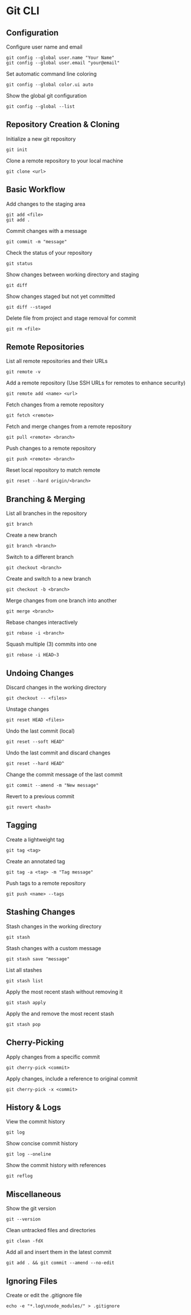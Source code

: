 # Git CLI

## Configuration
Configure user name and email
``` 
git config --global user.name "Your Name"
git config --global user.email "your@email"
```

Set automatic command line coloring
```
git config --global color.ui auto
```

Show the global git configuration
```
git config --global --list
```

## Repository Creation & Cloning
Initialize a new git repository
```
git init
```

Clone a remote repository to your local machine
```
git clone <url>
```

## Basic Workflow
Add changes to the staging area
```
git add <file>
git add .
```

Commit changes with a message
```
git commit -m "message"
```

Check the status of your repository
```
git status
```

Show changes between working directory and staging
```
git diff
```

Show changes staged but not yet committed
```
git diff --staged
```

Delete file from project and stage removal for commit
```
git rm <file>
```

## Remote Repositories
List all remote repositories and their URLs
```
git remote -v
```

Add a remote repository (Use SSH URLs for remotes to enhance security)
```
git remote add <name> <url>
```

Fetch changes from a remote repository
```
git fetch <remote>
```

Fetch and merge changes from a remote repository
```
git pull <remote> <branch>
```

Push changes to a remote repository
```
git push <remote> <branch>
```

Reset local repository to match remote
```
git reset --hard origin/<branch>
```

## Branching & Merging
List all branches in the repository
```
git branch
```

Create a new branch
```
git branch <branch>
```

Switch to a different branch
```
git checkout <branch>
```

Create and switch to a new branch
```
git checkout -b <branch>
```

Merge changes from one branch into another
```
git merge <branch>
```

Rebase changes interactively
```
git rebase -i <branch>
```

Squash multiple (3) commits into one
```
git rebase -i HEAD~3
```

## Undoing Changes
Discard changes in the working directory
```
git checkout -- <files>
```

Unstage changes
```
git reset HEAD <files>
```

Undo the last commit (local)
```
git reset --soft HEAD^
```

Undo the last commit and discard changes
```
git reset --hard HEAD^
```

Change the commit message of the last commit
```
git commit --amend -m "New message"
```

Revert to a previous commit
```
git revert <hash>
```

## Tagging
Create a lightweight tag
```
git tag <tag>
```

Create an annotated tag
```
git tag -a <tag> -m "Tag message"
```

Push tags to a remote repository
```
git push <name> --tags
```

## Stashing Changes
Stash changes in the working directory
```
git stash
```

Stash changes with a custom message
```
git stash save "message"
```

List all stashes
```
git stash list
```

Apply the most recent stash without removing it
```
git stash apply
```

Apply the and remove the most recent stash
```
git stash pop
```

## Cherry-Picking
Apply changes from a specific commit
```
git cherry-pick <commit>
```

Apply changes, include a reference to original commit
```
git cherry-pick -x <commit>
```

## History & Logs
View the commit history
```
git log
```

Show concise commit history
```
git log --oneline
```

Show the commit history with references
```
git reflog
```

## Miscellaneous
Show the git version
```
git --version
```

Clean untracked files and directories
```
git clean -fdX
```

Add all and insert them in the latest commit
```
git add . && git commit --amend --no-edit
```

## Ignoring Files
Create or edit the .gitignore file
```
echo -e "*.log\nnode_modules/" > .gitignore
```